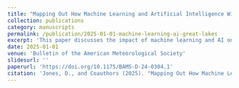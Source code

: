 ```yaml
---
title: "Mapping Out How Machine Learning and Artificial Intelligence Will Change Great Lakes Observations, Modeling, and Forecasting in the Coming Decade"
collection: publications
category: manuscripts
permalink: /publication/2025-01-01-machine-learning-ai-great-lakes
excerpt: 'This paper discusses the impact of machine learning and AI on the future of Great Lakes observations, modeling, and forecasting.'
date: 2025-01-01
venue: 'Bulletin of the American Meteorological Society'
slidesurl: ''
paperurl: 'https://doi.org/10.1175/BAMS-D-24-0304.1'
citation: 'Jones, D., and Coauthors (2025). "Mapping Out How Machine Learning and Artificial Intelligence Will Change Great Lakes Observations, Modeling, and Forecasting in the Coming Decade." <i>Bulletin of the American Meteorological Society</i>, 106, E378–E385. <a href="https://doi.org/10.1175/BAMS-D-24-0304.1">https://doi.org/10.1175/BAMS-D-24-0304.1</a>'
---
```

